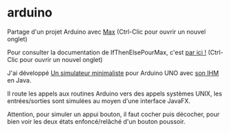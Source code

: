 # arduino
Partage d'un projet Arduino avec [Max](https://github.com/exancillatus) (Ctrl-Clic pour ouvrir un nouvel onglet)

Pour consulter la documentation de IfThenElsePourMax, c'est
[par ici !](https://aubinmahe.github.io/arduino/IfThenElsePourMax/doc/html/index.html) (Ctrl-Clic pour ouvrir un nouvel onglet)

J'ai développé [Un simulateur minimaliste](ArduinoSimulator) pour Arduino UNO avec [son IHM](hpms.app.arduinosim) en Java.

Il route les appels aux routines Arduino vers des appels systèmes UNIX, les entrées/sorties sont simulées au moyen d'une interface JavaFX.

Attention, pour simuler un appui bouton, il faut cocher puis décocher, pour bien voir les deux états enfoncé/relâché d'un bouton poussoir.
